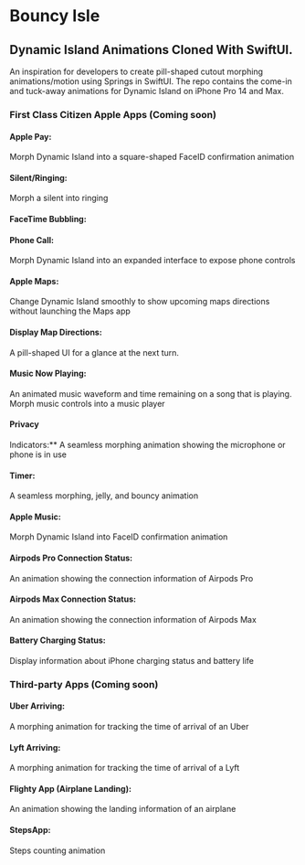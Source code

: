 # Bouncy Isle 
## Dynamic Island Animations Cloned With SwiftUI. 
An inspiration for developers to create pill-shaped cutout morphing animations/motion using Springs in SwiftUI. The repo contains the come-in and tuck-away animations for Dynamic Island on iPhone Pro 14 and Max.

### First Class Citizen Apple Apps (Coming soon)
#### Apple Pay: 
Morph Dynamic Island into a square-shaped FaceID confirmation animation

#### Silent/Ringing:
Morph a silent into ringing

#### FaceTime Bubbling:

#### Phone Call:
Morph Dynamic Island into an expanded interface to expose phone controls

#### Apple Maps: 
Change Dynamic Island smoothly to show upcoming maps directions without launching the Maps app

#### Display Map Directions:
A pill-shaped UI for a glance at the next turn.

#### Music Now Playing:
An animated music waveform and time remaining on a song that is playing. Morph music controls into a music player

#### Privacy 
Indicators:** A seamless morphing animation showing the microphone or phone is in use

#### Timer:
A seamless morphing, jelly, and bouncy animation

#### Apple Music: 
Morph Dynamic Island into FaceID confirmation animation

#### Airpods Pro Connection Status: 
An animation showing the connection information of Airpods Pro

#### Airpods Max Connection Status:
An animation showing the connection information of Airpods Max

#### Battery Charging Status: 
Display information about iPhone charging status and battery life

### Third-party Apps (Coming soon)
#### Uber Arriving: 
A morphing animation for tracking the time of arrival of an Uber

#### Lyft Arriving:
A morphing animation for tracking the time of arrival of a Lyft

#### Flighty App (Airplane Landing):
An animation showing the landing information of an airplane

#### StepsApp: 
Steps counting animation
